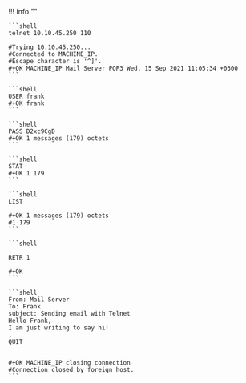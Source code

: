 !!! info ""

    ```shell
    telnet 10.10.45.250 110

    #Trying 10.10.45.250...
    #Connected to MACHINE_IP.
    #Escape character is '^]'.
    #+OK MACHINE_IP Mail Server POP3 Wed, 15 Sep 2021 11:05:34 +0300 
    ```

    ```shell
    USER frank
    #+OK frank
    ```

    ```shell
    PASS D2xc9CgD
    #+OK 1 messages (179) octets
    ```

    ```shell
    STAT
    #+OK 1 179
    ```

    ```shell
    LIST

    #+OK 1 messages (179) octets
    #1 179
    ```

    ```shell
    .
    RETR 1

    #+OK
    ```

    ```shell
    From: Mail Server 
    To: Frank 
    subject: Sending email with Telnet
    Hello Frank,
    I am just writing to say hi!
    .
    QUIT


    #+OK MACHINE_IP closing connection
    #Connection closed by foreign host.
    ```
